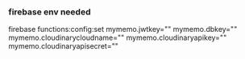 ### firebase env needed

firebase functions:config:set mymemo.jwtkey="" mymemo.dbkey="" mymemo.cloudinarycloudname="" mymemo.cloudinaryapikey="" mymemo.cloudinaryapisecret=""
